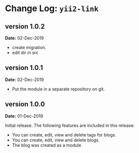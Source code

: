 Change Log: `yii2-link`
=================================

## version 1.0.2

**Date:** 02-Dec-2019 

- create migration.
- edit dir in src

## version 1.0.1

**Date:** 02-Dec-2019 

- Put the module in a separate repository on git.

## version 1.0.0

**Date:** 01-Dec-2019 

Initial release. The following features are included in this release:

- You can create, edit, view and delete tags for blogs.
- You can create, edit, view and delete blogs.
- The blog was created as a module